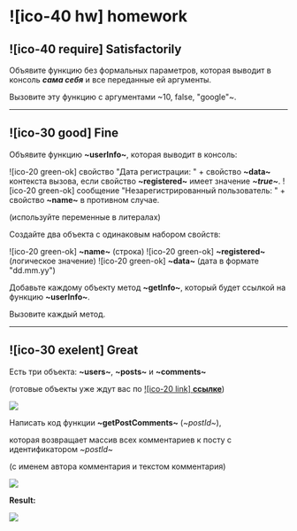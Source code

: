 # ![ico-40 hw] homework

## ![ico-40 require] Satisfactorily

Объявите функцию без формальных параметров, которая выводит в консоль **_сама себя_** и все переданные ей аргументы.

Вызовите эту функцию с аргументами ~10, false, "google"~.

_____________________

## ![ico-30 good] Fine

Объявите функцию **~userInfo~**, которая выводит в консоль:

![ico-20 green-ok] свойство "Дата регистрации: " + свойство **~data~** контекста вызова, если свойство **~registered~** имеет значение **_~true~_**.
![ico-20 green-ok] сообщение "Незарегистрированный пользователь: " + свойство **~name~** в противном случае.

(используйте переменные в литералах)

Создайте два объекта с одинаковым набором свойств:

![ico-20 green-ok] **~name~** (строка)
![ico-20 green-ok] **~registered~** (логическое значение)
![ico-20 green-ok] **~data~** (дата в формате "dd.mm.yy")

Добавьте каждому объекту метод **~getInfo~**, который будет ссылкой на функцию **~userInfo~**.

Вызовите каждый метод.

_____________________

## ![ico-30 exelent] Great

Есть три объекта: **~users~**, **~posts~** и **~comments~**

(готовые объекты уже ждут вас по [![ico-20 link] **ссылке**](samples/02))

![](illustrations/hw-03-1.png)

Написать код функции **~getPostComments~** (_~postId~_),

которая возвращает массив всех комментариев к посту с идентификатором  _~postId~_

(с именем автора комментария и текстом комментария)

![](illustrations/hw-03-2.png)

**Result:**

![](illustrations/hw-03-3.png)
